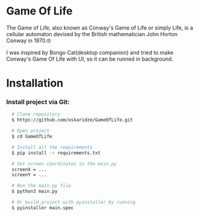 # Game Of Life

The Game of Life, also known as Conway's Game of Life or simply Life, is a cellular automaton devised by the British mathematician John Horton Conway in 1970.🤓

I was inspired by Bongo Cat(desktop companion) and tried to make Conway's Game Of Life with UI, so it can be runned in background.

# Installation

### Install project via Git:

```bash
  # Clone repository
  $ https://github.com/oskaridze/GameOfLife.git

  # Open project
  $ cd GameOfLife

  # Install all the requirements
  $ pip install -r requirements.txt

  # Set screen coordinates in the main.py
  screenX = ...
  screenY = ...

  # Run the main.py file
  $ python3 main.py

  # Or build project with pyinstaller by running
  $ pyinstaller main.spec
```